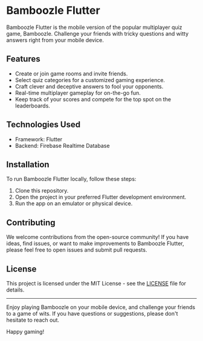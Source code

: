 # Bamboozle Flutter

Bamboozle Flutter is the mobile version of the popular multiplayer quiz game, Bamboozle. Challenge your friends with tricky questions and witty answers right from your mobile device.

## Features

- Create or join game rooms and invite friends.
- Select quiz categories for a customized gaming experience.
- Craft clever and deceptive answers to fool your opponents.
- Real-time multiplayer gameplay for on-the-go fun.
- Keep track of your scores and compete for the top spot on the leaderboards.

## Technologies Used

- Framework: Flutter
- Backend: Firebase Realtime Database

## Installation

To run Bamboozle Flutter locally, follow these steps:

1. Clone this repository.
2. Open the project in your preferred Flutter development environment.
3. Run the app on an emulator or physical device.

## Contributing

We welcome contributions from the open-source community! If you have ideas, find issues, or want to make improvements to Bamboozle Flutter, please feel free to open issues and submit pull requests.

## License

This project is licensed under the MIT License - see the [LICENSE](LICENSE) file for details.

---

Enjoy playing Bamboozle on your mobile device, and challenge your friends to a game of wits. If you have questions or suggestions, please don't hesitate to reach out.

Happy gaming!
